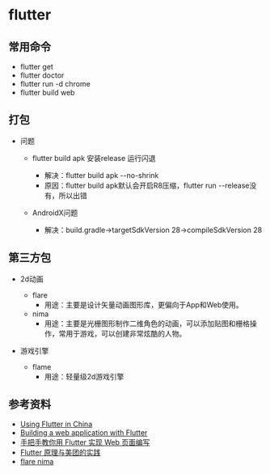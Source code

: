 # flutter

## 常用命令

- flutter get
- flutter doctor
- flutter run -d chrome
- flutter build web

## 打包

- 问题

  - flutter build apk 安装release 运行闪退
    - 解决：flutter build apk --no-shrink
    - 原因：flutter build apk默认会开启R8压缩，flutter run --release没有，所以出错

  - AndroidX问题
    - 解决：build.gradle->targetSdkVersion 28->compileSdkVersion 28

## 第三方包

- 2d动画

  - flare
    - 用途：主要是设计矢量动画图形库，更偏向于App和Web使用。
  - nima
    - 用途：主要是光栅图形制作二维角色的动画，可以添加贴图和栅格操作，常用于游戏，可以创建非常炫酷的人物。

- 游戏引擎

  - flame
    - 用途：轻量级2d游戏引擎

## 参考资料

- [Using Flutter in China](https://flutter.dev/community/china)
- [Building a web application with Flutter](https://flutter.dev/docs/get-started/web)
- [手把手教你用 Flutter 实现 Web 页面编写](https://www.jianshu.com/p/af764c9d0de1)
- [Flutter 原理与美团的实践](https://www.jianshu.com/p/e6cd8584fdbb)
- [flare nima](https://rive.app)
